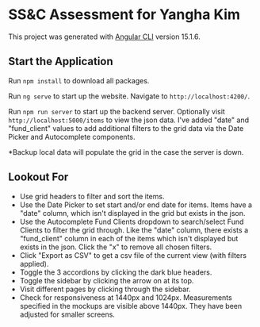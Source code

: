 # SS&C Assessment for Yangha Kim

This project was generated with [Angular CLI](https://github.com/angular/angular-cli) version 15.1.6.

## Start the Application

Run `npm install` to download all packages.

Run `ng serve` to start up the website. Navigate to `http://localhost:4200/`.

Run `npm run server` to start up the backend server. Optionally visit `http://localhost:5000/items` to view the json data. I've added "date" and "fund_client" values to add additional filters to the grid data via the Date Picker and Autocomplete components.

*Backup local data will populate the grid in the case the server is down.

## Lookout For

- Use grid headers to filter and sort the items.
- Use the Date Picker to set start and/or end date for items. Items have a "date" column, which isn't displayed in the grid but exists in the json.
- Use the Autocomplete Fund Clients dropdown to search/select Fund Clients to filter the grid through. Like the "date" column, there exists a "fund_client" column in each of the items which isn't displayed but exists in the json. Click the "x" to remove all chosen filters.
- Click "Export as CSV" to get a csv file of the current view (with filters applied).
- Toggle the 3 accordions by clicking the dark blue headers.
- Toggle the sidebar by clicking the arrow on at its top.
- Visit different pages by clicking through the sidebar.
- Check for responsiveness at 1440px and 1024px. Measurements specified in the mockups are visible above 1440px. They have been adjusted for smaller screens.
